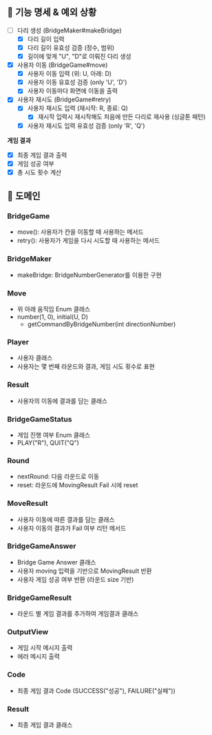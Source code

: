## 📝 기능 명세 & 예외 상황
- [ ] 다리 생성 (BridgeMaker#makeBridge)
  - [x] 다리 길이 입력
  - [x] 다리 길이 유효성 검증 (정수, 범위)
  - [x] 길이에 맞게 "U", "D"로 이뤄진 다리 생성

- [x] 사용자 이동 (BridgeGame#move)
  - [x] 사용자 이동 입력 (위: U, 아래: D)
  - [x] 사용자 이동 유효성 검증 (only 'U', 'D')
  - [x] 사용자 이동마다 화면에 이동을 출력

- [x] 사용자 재시도 (BridgeGame#retry)
  - [x] 사용자 재시도 입력 (재시작: R, 종료: Q)
    - [x] 재시작 입력시 재시작해도 처음에 만든 다리로 재사용 (싱글톤 패턴)
  - [x] 사용자 재시도 입력 유효성 검증 (only 'R', 'Q')

**게임 결과**
- [x] 최종 게임 결과 출력
- [x] 게임 성공 여부
- [x] 총 시도 횟수 계산 

## 🚀 도메인

### BridgeGame
- move(): 사용자가 칸을 이동할 때 사용하는 메서드
- retry(): 사용자가 게임을 다시 시도할 때 사용하는 메서드

### BridgeMaker
- makeBridge: BridgeNumberGenerator를 이용한 구현 

### Move
- 위 아래 움직임 Enum 클래스
- number(1, 0), initial(U, D)
  - getCommandByBridgeNumber(int directionNumber)

### Player
- 사용자 클래스 
- 사용자는 몇 번째 라운드와 결과, 게임 시도 횟수로 표현

### Result
- 사용자의 이동에 결과를 담는 클래스

### BridgeGameStatus
- 게임 진행 여부 Enum 클래스
- PLAY("R"), QUIT("Q")

### Round
- nextRound: 다음 라운드로 이동
- reset: 라운드에 MovingResult Fail 시에 reset

### MoveResult
- 사용자 이동에 따른 결과를 담는 클래스
- 사용자 이동의 결과가 Fail 여부 리턴 메서드

### BridgeGameAnswer
- Bridge Game Answer 클래스
- 사용자 moving 입력을 기반으로 MovingResult 반환
- 사용자 게임 성공 여부 반환 (라운드 size 기반)

### BridgeGameResult
- 라운드 별 게임 결과를 추가하여 게임결과 클래스 

### OutputView
- 게임 시작 메시지 출력
- 에러 메시지 출력


### Code
- 최종 게임 결과 Code (SUCCESS("성공"), FAILURE("실패"))

### Result
- 최종 게임 결과 클래스 
